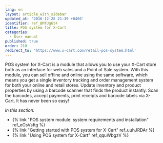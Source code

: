 ```yaml
---
lang: en
layout: article_with_sidebar
updated_at: '2016-12-28 21:39 +0400'
identifier: ref_BMTUgGt4
title: POS system for X-Cart
categories:
  - User manual
published: true
order: 210
redirect_to: 'https://www.x-cart.com/retail-pos-system.html'
---
```


POS system for X-Cart is a module that allows you to use your X-Cart store both as an interface for web sales and a Point of Sale system. With this module, you can sell offline and online using the same software, which means you get a single inventory tracking and order management system for both your online and retail stores. Update inventory and product properties by using a barcode scanner that finds the product instantly. Scan the barcodes, accept payments, print receipts and barcode labels via X-Cart. It has never been so easy!

_In this section:_

*   {% link "POS system module: system requirements and installation" ref_eOsVsftg %}
*   {% link "Getting started with POS system for X-Cart" ref_uuhJRDAr %}
*   {% link "Using POS system for X-Cart" ref_qquWbgzV  %}
